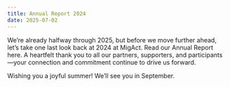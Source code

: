 ```yaml
---
title: Annual Report 2024
date: 2025-07-02
---
```


We’re already halfway through 2025, but before we move further ahead, let’s take one last look back at 2024 at MigAct. Read our Annual Report here.
A heartfelt thank you to all our partners, supporters, and participants—your connection and commitment continue to drive us forward.

Wishing you a joyful summer! We’ll see you in September. 